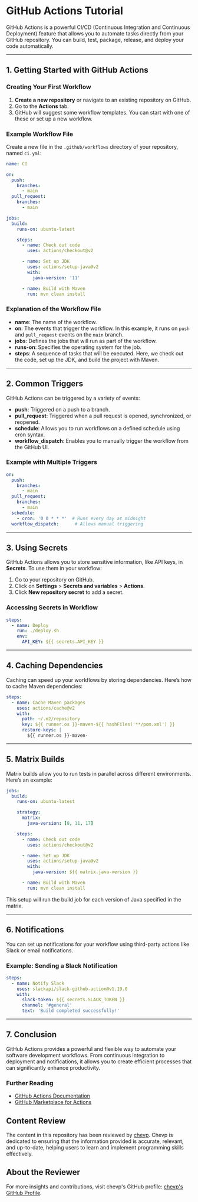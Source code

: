
# GitHub Actions Tutorial

GitHub Actions is a powerful CI/CD (Continuous Integration and Continuous Deployment) feature that allows you to automate tasks directly from your GitHub repository. You can build, test, package, release, and deploy your code automatically.

---

## 1. Getting Started with GitHub Actions

### Creating Your First Workflow

1. **Create a new repository** or navigate to an existing repository on GitHub.
2. Go to the **Actions** tab.
3. GitHub will suggest some workflow templates. You can start with one of these or set up a new workflow.

### Example Workflow File

Create a new file in the `.github/workflows` directory of your repository, named `ci.yml`:

```yaml
name: CI

on:
  push:
    branches:
      - main
  pull_request:
    branches:
      - main

jobs:
  build:
    runs-on: ubuntu-latest

    steps:
      - name: Check out code
        uses: actions/checkout@v2

      - name: Set up JDK
        uses: actions/setup-java@v2
        with:
          java-version: '11'

      - name: Build with Maven
        run: mvn clean install
```

### Explanation of the Workflow File

- **name**: The name of the workflow.
- **on**: The events that trigger the workflow. In this example, it runs on `push` and `pull_request` events on the `main` branch.
- **jobs**: Defines the jobs that will run as part of the workflow.
- **runs-on**: Specifies the operating system for the job.
- **steps**: A sequence of tasks that will be executed. Here, we check out the code, set up the JDK, and build the project with Maven.

---

## 2. Common Triggers

GitHub Actions can be triggered by a variety of events:

- **push**: Triggered on a push to a branch.
- **pull_request**: Triggered when a pull request is opened, synchronized, or reopened.
- **schedule**: Allows you to run workflows on a defined schedule using cron syntax.
- **workflow_dispatch**: Enables you to manually trigger the workflow from the GitHub UI.

### Example with Multiple Triggers

```yaml
on:
  push:
    branches:
      - main
  pull_request:
    branches:
      - main
  schedule:
    - cron: '0 0 * * *'  # Runs every day at midnight
  workflow_dispatch:      # Allows manual triggering
```

---

## 3. Using Secrets

GitHub Actions allows you to store sensitive information, like API keys, in **Secrets**. To use them in your workflow:

1. Go to your repository on GitHub.
2. Click on **Settings** > **Secrets and variables** > **Actions**.
3. Click **New repository secret** to add a secret.

### Accessing Secrets in Workflow

```yaml
steps:
  - name: Deploy
    run: ./deploy.sh
    env:
      API_KEY: ${{ secrets.API_KEY }}
```

---

## 4. Caching Dependencies

Caching can speed up your workflows by storing dependencies. Here’s how to cache Maven dependencies:

```yaml
steps:
  - name: Cache Maven packages
    uses: actions/cache@v2
    with:
      path: ~/.m2/repository
      key: ${{ runner.os }}-maven-${{ hashFiles('**/pom.xml') }}
      restore-keys: |
        ${{ runner.os }}-maven-
```

---

## 5. Matrix Builds

Matrix builds allow you to run tests in parallel across different environments. Here’s an example:

```yaml
jobs:
  build:
    runs-on: ubuntu-latest

    strategy:
      matrix:
        java-version: [8, 11, 17]

    steps:
      - name: Check out code
        uses: actions/checkout@v2

      - name: Set up JDK
        uses: actions/setup-java@v2
        with:
          java-version: ${{ matrix.java-version }}

      - name: Build with Maven
        run: mvn clean install
```

This setup will run the build job for each version of Java specified in the matrix.

---

## 6. Notifications

You can set up notifications for your workflow using third-party actions like Slack or email notifications.

### Example: Sending a Slack Notification

```yaml
steps:
  - name: Notify Slack
    uses: slackapi/slack-github-action@v1.19.0
    with:
      slack-token: ${{ secrets.SLACK_TOKEN }}
      channel: '#general'
      text: 'Build completed successfully!'
```

---

## 7. Conclusion

GitHub Actions provides a powerful and flexible way to automate your software development workflows. From continuous integration to deployment and notifications, it allows you to create efficient processes that can significantly enhance productivity.

### Further Reading

- [GitHub Actions Documentation](https://docs.github.com/en/actions)
- [GitHub Marketplace for Actions](https://github.com/marketplace?type=actions)

## Content Review

The content in this repository has been reviewed by [chevp](https://github.com/chevp). Chevp is dedicated to ensuring that the information provided is accurate, relevant, and up-to-date, helping users to learn and implement programming skills effectively.

## About the Reviewer

For more insights and contributions, visit chevp's GitHub profile: [chevp's GitHub Profile](https://github.com/chevp).
